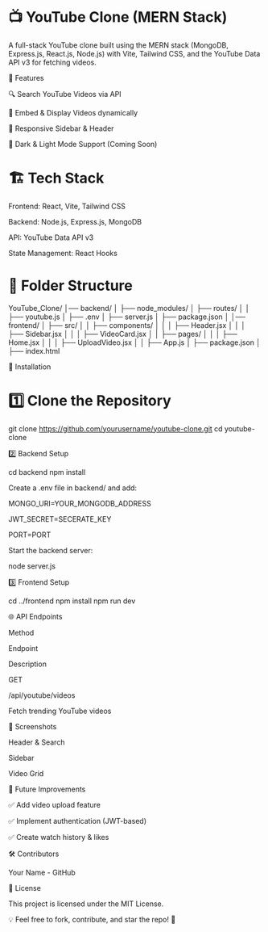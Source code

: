 # 📺 YouTube Clone (MERN Stack)

A full-stack YouTube clone built using the MERN stack (MongoDB, Express.js, React.js, Node.js) with Vite, Tailwind CSS, and the YouTube Data API v3 for fetching videos.

🚀 Features

🔍 Search YouTube Videos via API

🎥 Embed & Display Videos dynamically

📄 Responsive Sidebar & Header

🌙 Dark & Light Mode Support (Coming Soon)

# 🏗 Tech Stack

Frontend: React, Vite, Tailwind CSS

Backend: Node.js, Express.js, MongoDB

API: YouTube Data API v3

State Management: React Hooks

# 📂 Folder Structure

YouTube_Clone/
│── backend/
│   ├── node_modules/
│   ├── routes/
│   │   ├── youtube.js
│   ├── .env
│   ├── server.js
│   ├── package.json
│
│── frontend/
│   ├── src/
│   │   ├── components/
│   │   │   ├── Header.jsx
│   │   │   ├── Sidebar.jsx
│   │   │   ├── VideoCard.jsx
│   │   ├── pages/
│   │   │   ├── Home.jsx
│   │   │   ├── UploadVideo.jsx
│   │   ├── App.js
│   ├── package.json
│   ├── index.html

🔧 Installation

# 1️⃣ Clone the Repository

git clone https://github.com/yourusername/youtube-clone.git
cd youtube-clone

2️⃣ Backend Setup

cd backend
npm install

Create a .env file in backend/ and add:

MONGO_URI=YOUR_MONGODB_ADDRESS

JWT_SECRET=SECERATE_KEY

PORT=PORT

Start the backend server:

node server.js

3️⃣ Frontend Setup

cd ../frontend
npm install
npm run dev

🌐 API Endpoints

Method

Endpoint

Description

GET

/api/youtube/videos

Fetch trending YouTube videos

📸 Screenshots

Header & Search

Sidebar

Video Grid







🚀 Future Improvements

✅ Add video upload feature

✅ Implement authentication (JWT-based)

✅ Create watch history & likes

🛠 Contributors

Your Name - GitHub

📝 License

This project is licensed under the MIT License.

💡 Feel free to fork, contribute, and star the repo! 🌟

